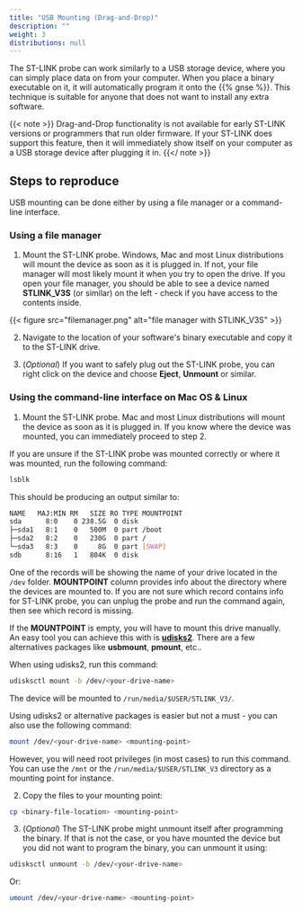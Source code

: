 ```yaml
---
title: "USB Mounting (Drag-and-Drop)"
description: ""
weight: 3
distributions: null
---
```


The ST-LINK probe can work similarly to a USB storage device, where you can simply place data on from your computer. When you place a binary executable on it, it will automatically program it onto the {{% gnse %}}. This technique is suitable for anyone that does not want to install any extra software.

<!--more-->

{{< note >}} Drag-and-Drop functionality is not available for early ST-LINK versions or programmers that run older firmware. If your ST-LINK does support this feature, then it will immediately show itself on your computer as a USB storage device after plugging it in. {{</ note >}}

## Steps to reproduce

USB mounting can be done either by using a file manager or a command-line interface.

### Using a file manager

1. Mount the ST-LINK probe. Windows, Mac and most Linux distributions will mount the device as soon as it is plugged in. If not, your file manager will most likely mount it when you try to open the drive. If you open your file manager, you should be able to see a device named **STLINK_V3S** (or similar) on the left - check if you have access to the contents inside.

{{< figure src="filemanager.png" alt="file manager with STLINK_V3S" >}}

2. Navigate to the location of your software's binary executable and copy it to the ST-LINK drive.

3. (*Optional*) If you want to safely plug out the ST-LINK probe, you can right click on the device and choose **Eject**, **Unmount** or similar.

### Using the command-line interface on Mac OS & Linux

1. Mount the ST-LINK probe. Mac and most Linux distributions will mount the device as soon as it is plugged in. If you know where the device was mounted, you can immediately proceed to step 2.

If you are unsure if the ST-LINK probe was mounted correctly or where it was mounted, run the following command:

```bash
lsblk
```

This should be producing an output similar to:

```bash
NAME   MAJ:MIN RM   SIZE RO TYPE MOUNTPOINT
sda      8:0    0 238.5G  0 disk
├─sda1   8:1    0   500M  0 part /boot
├─sda2   8:2    0   230G  0 part /
└─sda3   8:3    0     8G  0 part [SWAP]
sdb      8:16   1   804K  0 disk
```

One of the records will be showing the name of your drive located in the `/dev` folder. **MOUNTPOINT** column provides info about the directory where the devices are mounted to. If you are not sure which record contains info for ST-LINK probe, you can unplug the probe and run the command again, then see which record is missing.

If the **MOUNTPOINT** is empty, you will have to mount this drive manually. An easy tool you can achieve this with is [**udisks2**](https://wiki.archlinux.org/index.php/Udisks). There are a few alternatives packages like **usbmount**, **pmount**, etc..

When using udisks2, run this command:

```bash
udisksctl mount -b /dev/<your-drive-name>
```

The device will be mounted to `/run/media/$USER/STLINK_V3/`.

Using udisks2 or alternative packages is easier but not a must - you can also use the following command:

```bash
mount /dev/<your-drive-name> <mounting-point>
```

However, you will need root privileges (in most cases) to run this command. You can use the `/mnt` or the `/run/media/$USER/STLINK_V3` directory as a mounting point for instance.

2. Copy the files to your mounting point:

```bash
cp <binary-file-location> <mounting-point>
```

3. (*Optional*) The ST-LINK probe might unmount itself after programming the binary. If that is not the case, or you have mounted the device but you did not want to program the binary, you can unmount it using:

```bash
udisksctl unmount -b /dev/<your-drive-name>
```

Or:

```bash
umount /dev/<your-drive-name> <mounting-point>
```
